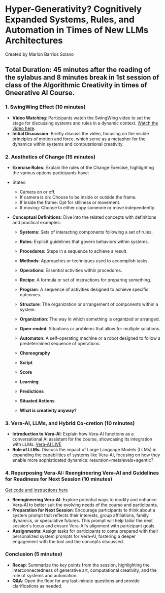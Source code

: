 # Hyper-Generativity? Cognitively Expanded Systems, Rules, and Automation in Times of New LLMs Architectures
Created by Marlon Barrios Solano
## Total Duration: 45 minutes after the reading of the sylabus and 8 minutes break in 1st session of class of the Algorithmic Creativity in times of Gneerative AI Course.

### 1. SwingWing Effect (10 minutes)
- **Video Watching**: Participants watch the SwingWing video to set the stage for discussing systems and rules in a dynamic context. [Watch the video here](https://www.youtube.com/watch?v=8kcUjuXBFA8).
- **Initial Discussion**: Briefly discuss the video, focusing on the visible principles of motion and force, which serve as a metaphor for the dynamics within systems and computational creativity.

### 2. Aesthetics of Change (15 minutes)
- **Exercise Rules**: Explain the rules of the Change Exercise, highlighting the various options participants have:
  
- States:
  - Camera on or off.
  - If camera is on: Choose to be inside or outside the frame.
  - If inside the frame: Opt for stillness or movement.
  - If moving: Choose to either copy someone or move independently.
- **Conceptual Definitions**: Dive into the related concepts with definitions and practical examples:
  - **Systems**: Sets of interacting components following a set of rules.
  - **Rules**: Explicit guidelines that govern behaviors within systems.
  - **Procedures**: Steps in a sequence to achieve a result.
  - **Methods**: Approaches or techniques used to accomplish tasks.
  - **Operations**: Essential activities within procedures.
  - **Recipe**: A formula or set of instructions for preparing something.
  - **Program**: A sequence of activities designed to achieve specific outcomes.
  - **Structure**: The organization or arrangement of components within a system.
  - **Organization**: The way in which something is organized or arranged.
  - **Open-ended**: Situations or problems that allow for multiple solutions.
  - **Automaton**: A self-operating machine or a robot designed to follow a predetermined sequence of operations.
  - **Choreography**
  - **Script**
  - **Score**
  - **Learning**
  - **Predictions**
  - **Situated Actions**
 
  - **What is creativity anyway?**

### 3. Vera-AI, LLMs, and Hybrid Co-cretion (10 minutes)
- **Introduction to Vera-AI**: Explain how Vera-AI functions as a conversational AI assistant for the course, showcasing its integration with LLMs.
  [Vera-AI LIVE](https://vera-ai.vercel.app/)
- **Role of LLMs**: Discuss the impact of Large Language Models (LLMs) in expanding the capabilities of systems like Vera-AI, focusing on how they enable more sophisticated dynamics: resursion+metalevels+agentic?

### 4. Repurposing Vera-AI: Reengineering Vera-AI and Guidelines for Readiness for Next Session (10 minutes)
[Get code and instructions here](https://github.com/marlonbarrios/vera-ai2?tab=readme-ov-file#vera-ai-an-ai-enhanced-chat-application-for-llms-on-computational-creativity-and-llms)

- **Reengineering Vera-AI**: Explore potential ways to modify and enhance Vera-AI to better suit the evolving needs of the course and participants.
- **Preparation for Next Session**: Encourage participants to think about a system prompt that reflects their interests, group affiliations, family dynamics, or speculative futures. This prompt will help tailor the next session's focus and ensure Vera-AI's alignment with participant goals.
- **Assignments**: Assign tasks for participants to come prepared with their personalized system prompts for Vera-AI, fostering a deeper engagement with the tool and the concepts discussed.

### Conclusion (5 minutes)
- **Recap**: Summarize the key points from the session, highlighting the interconnectedness of generative art, computational creativity, and the role of systems and automation.
- **Q&A**: Open the floor for any last-minute questions and provide clarifications as needed.
